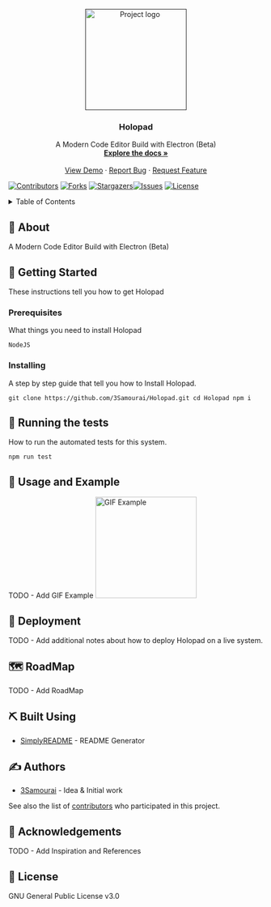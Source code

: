 <!--
*** Thanks for use SimplyREADME.
***
***
*** To find what you do complete. Do a search (Ctrl/Cmd-F) «TODO»
***
-->
<p align="center">
  <a href="" rel="noopener">
 <img width=200px height=200px src="https://via.placeholder.com/200x200.png?text=LOGO" alt="Project logo"></a>
</p>

<h3 align="center">Holopad</h3>
 <p align="center">
    A Modern Code Editor Build with Electron (Beta)
    <br />
    <a href="https://github.com/3Samourai/Holopad#about"><strong>Explore the docs »</strong></a>
    <br />
    <br />
    <a href="#usage">View Demo</a>
    ·
    <a href="https://github.com/3Samourai/Holopad/issues">Report Bug</a>
    ·
    <a href="https://github.com/3Samourai/Holopad/issues">Request Feature</a>
  </p>
  
[![Contributors][contributors-shield]][contributors-url] [![Forks][forks-shield]][forks-url] [![Stargazers][stars-shield]][stars-url][![Issues][issues-shield]][issues-url] [![License][license-shield]][license-url]
<details>
  <summary>Table of Contents</summary>
  <ol>
    <li>
      <a href="#about">About The Project</a>
      <ul>
        <li><a href="#built-with">Built With</a></li>
      </ul>
    </li>
    <li>
      <a href="#getting_started">Getting Started</a>
      <ul>
        <li><a href="#prerequisites">Prerequisites</a></li>
        <li><a href="#installing">Installing</a></li>
      </ul>
    </li>
     <li><a href="#tests">Running the tests</a></li>
    <li><a href="#usage">Usage and Example</a></li>
    <li><a href="#roadmap">Roadmap</a></li>
    <li><a href="#built_using">Built Using</a></li>
    <li><a href="#authors">Authors</a></li>
    <li><a href="#acknowledgement">Acknowledgement</a></li>
    <li><a href="#license">License</a></li>

  </ol>
</details>

## 🧐 About <a name = "about"></a>
A Modern Code Editor Build with Electron (Beta)

## 🏁 Getting Started <a name = "getting_started"></a>
These instructions tell you how to get Holopad

### Prerequisites
What things you need to install Holopad

```
NodeJS 
```

### Installing
A step by step guide that tell you how to Install Holopad.


```
git clone https://github.com/3Samourai/Holopad.git cd Holopad npm i 
```

## 🔧 Running the tests <a name = "tests"></a>
How to run the automated tests for this system.

```
npm run test
```

## 🎈 Usage and Example <a name="usage"></a>
TODO - Add GIF Example
 <img width=200px height=200px src="https://via.placeholder.com/800x440.png?text=GIF" alt="GIF Example"></a>
 
## 🚀 Deployment <a name = "deployment"></a>
TODO - Add additional notes about how to deploy Holopad on a live system.

## 🗺 RoadMap <a name = "roadmap"></a>
TODO - Add RoadMap

## ⛏️ Built Using <a name = "built_using"></a>
- [SimplyREADME](https://github.com/3Samourai/simply-readme) - README Generator


## ✍️ Authors <a name = "authors"></a>
- [3Samourai](https://github.com/3Samourai) - Idea & Initial work

See also the list of [contributors](https://github.com/https://github.com/3Samourai/Holopad/contributors) who participated in this project.

## 🎉 Acknowledgements <a name = "acknowledgement"></a>
TODO -  Add Inspiration and References

## 🎉 License <a name = "license"></a>
GNU General Public License v3.0

[contributors-shield]: https://img.shields.io/github/contributors/3Samourai/Holopad.svg?style=for-the-badge 
[contributors-url]: https://github.com/3Samourai/Holopad/graphs/contributors 
[forks-shield]: https://img.shields.io/github/forks/3Samourai/Holopad.svg?style=for-the-badge 
[forks-url]: https://github.com/3Samourai/Holopad/network/members 
[stars-shield]: https://img.shields.io/github/stars/3Samourai/Holopad.svg?style=for-the-badge 
[stars-url]: https://github.com/3Samourai/Holopad/stargazers 
[issues-shield]: https://img.shields.io/github/issues/3Samourai/Holopad.svg?style=for-the-badge 
[issues-url]: https://github.com/3Samourai/Holopad/issues 
[license-shield]: https://img.shields.io/github/license/3Samourai/Holopad.svg?style=for-the-badge 
[license-url]: https://github.com/3Samourai/Holopad/blob/master/LICENSE.txt 
